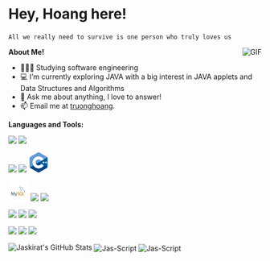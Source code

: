 
# Hey, Hoang here!
 `All we really need to survive is one person who truly loves us`
 
  <img align="right" alt="GIF" src="https://i.pinimg.com/originals/e4/26/70/e426702edf874b181aced1e2fa5c6cde.gif" /> 
  

**About Me!**

- 👨🏽‍💻 Studying software engineering
- 💻 I’m currently exploring JAVA with a big interest in JAVA applets and Data Structures and Algorithms
- 💬 Ask me about anything, I love to answer!
- 📫 Email me at [truonghoang](mailto:truongvanhoangbk@gmail.com).



**Languages and Tools:**  




<code><img height="40" src="https://user-images.githubusercontent.com/62192868/124782624-8ffc3800-df6e-11eb-87bf-a37d579fda54.png"></code>
<code><img height="40" src="https://user-images.githubusercontent.com/62192868/124781265-75758f00-df6d-11eb-8f15-af7353efa991.png"></code>

<code><img height="40" src="https://user-images.githubusercontent.com/62192868/124781758-dd2bda00-df6d-11eb-9c29-cd762a2701a6.png"></code>
<code><img height="40" src="https://user-images.githubusercontent.com/62192868/124781455-9ccc5c00-df6d-11eb-8439-9d23a4dd125b.png"></code>
<code><img height="40" src="https://raw.githubusercontent.com/github/explore/80688e429a7d4ef2fca1e82350fe8e3517d3494d/topics/cpp/cpp.png"></code>

<code><img height="40" src="https://raw.githubusercontent.com/github/explore/80688e429a7d4ef2fca1e82350fe8e3517d3494d/topics/mysql/mysql.png"></code>
<code><img height="40" src="https://user-images.githubusercontent.com/62192868/124783829-8b844f00-df6f-11eb-9a63-ed5422328a0c.png"></code>
<code><img height="40" src="https://user-images.githubusercontent.com/62192868/124782197-3d228080-df6e-11eb-8535-e831c2bbdf21.png"></code>

<code><img height="40" src="https://user-images.githubusercontent.com/62192868/124783259-23ce0400-df6f-11eb-8f88-ef0894bfb2fc.png"></code>
<code><img height="40" src="https://user-images.githubusercontent.com/62192868/124783481-4d872b00-df6f-11eb-8210-9401ca0c09c7.png"></code>
<code><img height="40" src="https://user-images.githubusercontent.com/62192868/124840997-6bc44980-dfb6-11eb-8e5b-3b0d4026944b.png"></code>

<code><img height="40" src="https://user-images.githubusercontent.com/62192868/124842216-42f18380-dfb9-11eb-847d-52b588986e3d.png"></code>
<code><img height="40" src="https://user-images.githubusercontent.com/62192868/124841932-a4fdb900-dfb8-11eb-81a5-f8c35b5695de.png"></code>
<code><img height="40" src="https://user-images.githubusercontent.com/62192868/124842083-f9089d80-dfb8-11eb-8ca0-e042e0c7f25b.png"></code>

<img src="https://github-readme-stats.vercel.app/api?username=hoagf&show_icons=true&hide_border=true&count_private=true&theme=shades-of-purple&icon_color=fad000" alt="Jaskirat's GitHub Stats">
<img align="center" src="https://github-readme-streak-stats.herokuapp.com/?user=hoagf&count_private=true&theme=radical" alt="Jas-Script" />
<img align="center" width=500 src="https://github-readme-stats.vercel.app/api/top-langs/?username=hoagf&count_private=true&theme=radical" alt="Jas-Script" />

